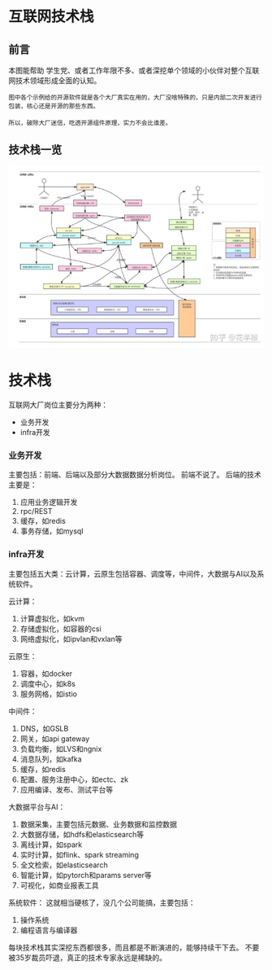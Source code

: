 # 互联网技术栈

## 前言
本图能帮助 学生党、或者工作年限不多、或者深挖单个领域的小伙伴对整个互联网技术领域形成全面的认知。

    图中各个示例给的开源软件就是各个大厂真实在用的，大厂没啥特殊的，只是内部二次开发进行包装，核心还是开源的那些东西。

    所以，破除大厂迷信，吃透开源组件原理，实力不会比谁差。


## 技术栈一览
![](技术栈.jpg)

# 技术栈
互联网大厂岗位主要分为两种：

- 业务开发
- infra开发

### 业务开发
主要包括：前端、后端以及部分大数据数据分析岗位。
前端不说了。
后端的技术主要是：
1. 应用业务逻辑开发
2. rpc/REST
3. 缓存，如redis
4. 事务存储，如mysql

### infra开发
主要包括五大类：云计算，云原生包括容器、调度等，中间件，大数据与AI以及系统软件。

云计算：
1. 计算虚拟化，如kvm
2. 存储虚拟化，如容器的csi
3. 网络虚拟化，如ipvlan和vxlan等

云原生：
1. 容器，如docker
2. 调度中心，如k8s
3. 服务网格，如istio

中间件：
1. DNS，如GSLB
2. 网关，如api gateway
3. 负载均衡，如LVS和ngnix
4. 消息队列，如kafka
5. 缓存，如redis
6. 配置、服务注册中心，如ectc、zk
7. 应用编译、发布、测试平台等

大数据平台与AI：
1. 数据采集，主要包括元数据、业务数据和监控数据
2. 大数据存储，如hdfs和elasticsearch等
3. 离线计算，如spark
4. 实时计算，如flink、spark streaming
5. 全文检索，如elasticsearch
6. 智能计算，如pytorch和params server等
7. 可视化，如商业报表工具

系统软件：
这就相当硬核了，没几个公司能搞，主要包括：
1. 操作系统
2. 编程语言与编译器


每块技术栈其实深挖东西都很多，而且都是不断演进的，能够持续干下去。
不要被35岁裁员吓退，真正的技术专家永远是稀缺的。
